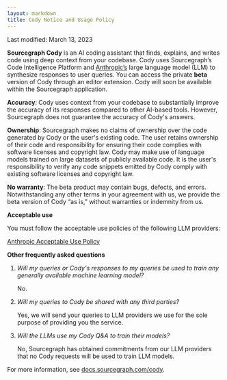 ```yaml
---
layout: markdown
title: Cody Notice and Usage Policy
---
```


Last modified: March 13, 2023

**Sourcegraph Cody** is an AI coding assistant that finds, explains, and writes code using deep context from your codebase. Cody uses Sourcegraph’s Code Intelligence Platform and [Anthropic’s](https://www.anthropic.com/) large language model (LLM) to synthesize responses to user queries. You can access the private **beta** version of Cody through an editor extension. Cody will soon be available within the Sourcegraph application. 

**Accuracy**:  Cody uses context from your codebase to substantially improve the accuracy of its responses compared to other AI-based tools. However, Sourcegraph does not guarantee the accuracy of Cody's answers. 

**Ownership**:  Sourcegraph makes no claims of ownership over the code generated by Cody or the user's existing code. The user retains ownership of their code and responsibility for ensuring their code complies with software licenses and copyright law. Cody may make use of language models trained on large datasets of publicly available code. It is the user's responsibility to verify any code snippets emitted by Cody comply with existing software licenses and copyright law.

**No warranty**:  The beta product may contain bugs, defects, and errors. Notwithstanding any other terms in your agreement with us, we provide the beta version of Cody “as is,” without warranties or indemnity from us. 

**Acceptable use**

You must follow the acceptable use policies of the following LLM providers:

[Anthropic Acceptable Use Policy](https://www.anthropic.com/aup)

**Other frequently asked questions**

1. *Will my queries or Cody's responses to my queries be used to train any generally available machine learning model?*

    No.

1. *Will my queries to Cody be shared with any third parties?*

    Yes, we will send your queries to LLM providers we use for the sole purpose of providing you the service. 

1. *Will the LLMs use my Cody Q&A to train their models?*

    No, Sourcegraph has obtained commitments from our LLM providers that no Cody requests will be used to train LLM models. 

For more information, see [docs.sourcegraph.com/cody](https://docs.sourcegraph.com/cody).
